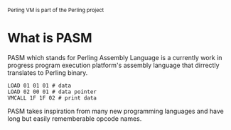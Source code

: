 <sup>Perling VM is part of the Perling project</sup>

# What is PASM
PASM which stands for Perling Assembly Language is a currently work in progress program execution platform's assembly language that dirrectly translates to Perling binary.

```
LOAD 01 01 01 # data
LOAD 02 00 01 # data pointer
VMCALL 1F 1F 02 # print data
```
PASM takes inspiration from many new programming languages and have long but easily rememberable opcode names.
